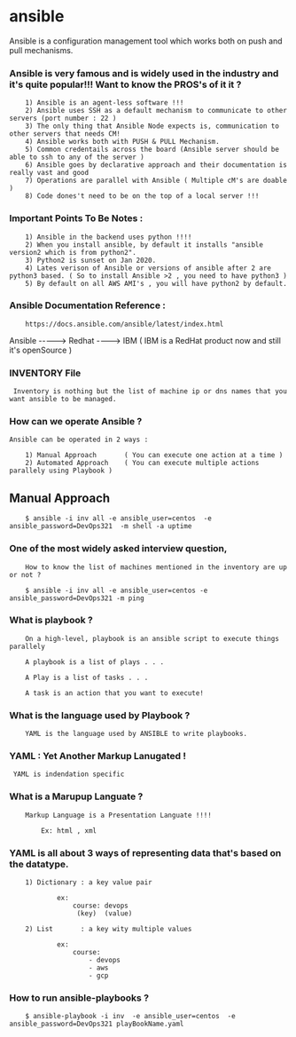 # ansible

Ansible is a configuration management tool which works both on push and pull mechanisms.

### Ansible is very famous and is widely used in the industry and it's quite popular!!! Want to know the PROS's of it it ?

```
    1) Ansible is an agent-less software !!!
    2) Ansible uses SSH as a default mechanism to communicate to other servers (port number : 22 )
    3) The only thing that Ansible Node expects is, communication to other servers that needs CM!
    4) Ansible works both with PUSH & PULL Mechanism. 
    5) Common credentails across the board (Ansible server should be able to ssh to any of the server )
    6) Ansible goes by declarative approach and their documentation is really vast and good
    7) Operations are parallel with Ansible ( Multiple cM's are doable )
    8) Code dones't need to be on the top of a local server !!!

```

### Important Points To Be Notes :

```
    1) Ansible in the backend uses python !!!!
    2) When you install ansible, by default it installs "ansible version2 which is from python2".
    3) Python2 is sunset on Jan 2020.
    4) Lates verison of Ansible or versions of ansible after 2 are python3 based. ( So to install Ansible >2 , you need to have python3 )
    5) By default on all AWS AMI's , you will have python2 by default.

```

### Ansible Documentation Reference : 

```
    https://docs.ansible.com/ansible/latest/index.html
```

Ansible -----> Redhat ----> IBM   ( IBM is a RedHat product now and still it's openSource )


### INVENTORY File

```
 Inventory is nothing but the list of machine ip or dns names that you want ansible to be managed.
```

### How can we operate Ansible  ?

```
Ansible can be operated in 2 ways :
    
    1) Manual Approach       ( You can execute one action at a time )
    2) Automated Approach    ( You can execute multiple actions parallely using Playbook )

```

## Manual Approach

```
    $ ansible -i inv all -e ansible_user=centos  -e ansible_password=DevOps321  -m shell -a uptime

```

### One of the most widely asked interview question,

```
    How to know the list of machines mentioned in the inventory are up or not ?

    $ ansible -i inv all -e ansible_user=centos -e ansible_password=DevOps321 -m ping
```


### What is playbook ?

```
    On a high-level, playbook is an ansible script to execute things parallely 

    A playbook is a list of plays . . . 
    
    A Play is a list of tasks . . . 

    A task is an action that you want to execute!
```

### What is the language used by Playbook ?

```
    YAML is the language used by ANSIBLE to write playbooks.
```

### YAML : Yet Another Markup Lanugated !

```
 YAML is indendation specific
```

### What is a Marupup Languate ? 

```
    Markup Language is a Presentation Languate !!!!

        Ex: html , xml 
```


### YAML is all about 3 ways of representing data that's based on the datatype.

```
    1) Dictionary : a key value pair 
    
            ex: 
                course: devops
                 (key)  (value)

    2) List       : a key wity multiple values

            ex: 
                course: 
                    - devops
                    - aws
                    - gcp
```


### How to run ansible-playbooks ?

```
    $ ansible-playbook -i inv  -e ansible_user=centos  -e ansible_password=DevOps321 playBookName.yaml
```